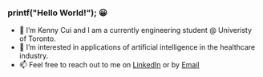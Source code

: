 ### printf("Hello World!"); :grinning:
-   :blue_book:    I’m Kenny Cui and I am a currently engineering student @ Univeristy of Toronto.
- 👀 I’m interested in applications of artificial intelligence in the healthcare industry.
- 📫 Feel free to reach out to me on [LinkedIn](https://ca.linkedin.com/in/kenny-cui-731609192?original_referer=https%3A%2F%2Fwww.google.com%2F) or by [Email]( kenny.cui@mail.utoronto.ca)

<!---
KCui0327/KCui0327 is a ✨ special ✨ repository because its `README.md` (this file) appears on your GitHub profile.
You can click the Preview link to take a look at your changes.
--->
